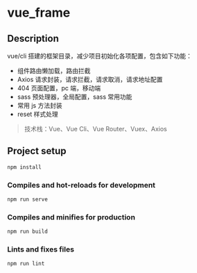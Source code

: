 # vue_frame

## Description

vue/cli 搭建的框架目录，减少项目初始化各项配置，包含如下功能：

- 组件路由懒加载，路由拦截
- Axios 请求封装，请求拦截，请求取消，请求地址配置
- 404 页面配置，pc 端，移动端
- sass 预处理器，全局配置，sass 常用功能
- 常用 js 方法封装
- reset 样式处理

> 技术栈：Vue、Vue Cli、Vue Router、Vuex、Axios

## Project setup

```js
npm install
```

### Compiles and hot-reloads for development

```js
npm run serve
```

### Compiles and minifies for production

```js
npm run build
```

### Lints and fixes files

```js
npm run lint
```

